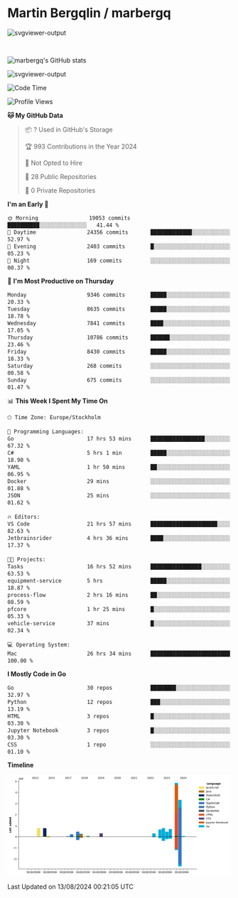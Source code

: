 # Martin Bergqlin / marbergq

![svgviewer-output](https://user-images.githubusercontent.com/2405410/206014777-22d41ecb-c24f-421d-b7d9-bba2cb5bb0de.svg)

<br>

<!--- [![Martin's Week](https://github-readme-stats.vercel.app/api/wakatime?username=marbergq&theme=dark)](https://github.com/anuraghazra/github-readme-stats) -->

![marbergq's GitHub stats](https://github-readme-stats.vercel.app/api?username=marbergq&count_private=true&show_icons=true)

![svgviewer-output](https://wakatime.com/badge/user/3f0a2069-6683-4e19-9a4a-7d21ea815067.svg)

<!--START_SECTION:waka-->
![Code Time](http://img.shields.io/badge/Code%20Time-4%2C258%20hrs%2048%20mins-blue)

![Profile Views](http://img.shields.io/badge/Profile%20Views-0-blue)

**🐱 My GitHub Data** 

> 📦 ? Used in GitHub's Storage 
 > 
> 🏆 993 Contributions in the Year 2024
 > 
> 🚫 Not Opted to Hire
 > 
> 📜 28 Public Repositories 
 > 
> 🔑 0 Private Repositories 
 > 
**I'm an Early 🐤** 

```text
🌞 Morning                19053 commits       ██████████░░░░░░░░░░░░░░░   41.44 % 
🌆 Daytime                24356 commits       █████████████░░░░░░░░░░░░   52.97 % 
🌃 Evening                2403 commits        █░░░░░░░░░░░░░░░░░░░░░░░░   05.23 % 
🌙 Night                  169 commits         ░░░░░░░░░░░░░░░░░░░░░░░░░   00.37 % 
```
📅 **I'm Most Productive on Thursday** 

```text
Monday                   9346 commits        █████░░░░░░░░░░░░░░░░░░░░   20.33 % 
Tuesday                  8635 commits        █████░░░░░░░░░░░░░░░░░░░░   18.78 % 
Wednesday                7841 commits        ████░░░░░░░░░░░░░░░░░░░░░   17.05 % 
Thursday                 10786 commits       ██████░░░░░░░░░░░░░░░░░░░   23.46 % 
Friday                   8430 commits        █████░░░░░░░░░░░░░░░░░░░░   18.33 % 
Saturday                 268 commits         ░░░░░░░░░░░░░░░░░░░░░░░░░   00.58 % 
Sunday                   675 commits         ░░░░░░░░░░░░░░░░░░░░░░░░░   01.47 % 
```


📊 **This Week I Spent My Time On** 

```text
🕑︎ Time Zone: Europe/Stockholm

💬 Programming Languages: 
Go                       17 hrs 53 mins      █████████████████░░░░░░░░   67.32 % 
C#                       5 hrs 1 min         █████░░░░░░░░░░░░░░░░░░░░   18.90 % 
YAML                     1 hr 50 mins        ██░░░░░░░░░░░░░░░░░░░░░░░   06.95 % 
Docker                   29 mins             ░░░░░░░░░░░░░░░░░░░░░░░░░   01.88 % 
JSON                     25 mins             ░░░░░░░░░░░░░░░░░░░░░░░░░   01.62 % 

🔥 Editors: 
VS Code                  21 hrs 57 mins      █████████████████████░░░░   82.63 % 
Jetbrainsrider           4 hrs 36 mins       ████░░░░░░░░░░░░░░░░░░░░░   17.37 % 

🐱‍💻 Projects: 
Tasks                    16 hrs 52 mins      ████████████████░░░░░░░░░   63.53 % 
equipment-service        5 hrs               █████░░░░░░░░░░░░░░░░░░░░   18.87 % 
process-flow             2 hrs 16 mins       ██░░░░░░░░░░░░░░░░░░░░░░░   08.59 % 
pfcore                   1 hr 25 mins        █░░░░░░░░░░░░░░░░░░░░░░░░   05.33 % 
vehicle-service          37 mins             █░░░░░░░░░░░░░░░░░░░░░░░░   02.34 % 

💻 Operating System: 
Mac                      26 hrs 34 mins      █████████████████████████   100.00 % 
```

**I Mostly Code in Go** 

```text
Go                       30 repos            ████████░░░░░░░░░░░░░░░░░   32.97 % 
Python                   12 repos            ███░░░░░░░░░░░░░░░░░░░░░░   13.19 % 
HTML                     3 repos             █░░░░░░░░░░░░░░░░░░░░░░░░   03.30 % 
Jupyter Notebook         3 repos             █░░░░░░░░░░░░░░░░░░░░░░░░   03.30 % 
CSS                      1 repo              ░░░░░░░░░░░░░░░░░░░░░░░░░   01.10 % 
```



**Timeline**

![Lines of Code chart](https://raw.githubusercontent.com/marbergq/marbergq/main/assets/bar_graph.png)


 Last Updated on 13/08/2024 00:21:05 UTC
<!--END_SECTION:waka-->
